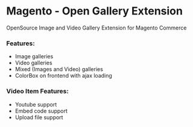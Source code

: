 # Magento - Open Gallery Extension

OpenSource Image and Video Gallery Extension for Magento Commerce

### Features:
* Image galleries
* Video galleries
* Mixed (Images and Video) galleries
* ColorBox on frontend with ajax loading

### Video Item Features:
* Youtube support
* Embed code support
* Upload file support
